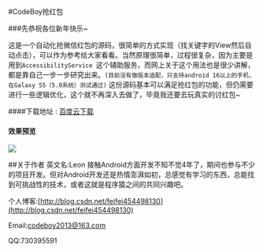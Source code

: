 #CodeBoy抢红包

###先恭祝各位新年快乐~

这是一个自动化抢微信红包的源码，很简单的方式实现（找关键字的View然后自动点击），可以作为参考给大家看看。当然原理很简单，过程很复杂，因为主要是用到`AccessibilityService `这个辅助服务，而网上关于这个用法也是很少讲解，都是靠自己一步一步研究出来。`(目前没有做版本适配，只支持android 16以上的手机，在Galaxy S5（5.0系统）测试通过)`
这份源码基本可以满足抢红包的功能，但仍需要进行一些逻辑优化，这个就不再深入去做了，毕竟我还要去玩真实的讨红包~

####下载地址 : [百度云下载](Ihttp://pan.baidu.com/s/1jGgjQUq)

#### 效果预览
![](show.gif)

##关于作者
英文名:Leon
接触Android方面开发不知不觉4年了，期间也参与不少的项目开发。但对Android开发还是热情澎湃如初，总感觉有学习的东西，总能找到可挑战性的技术，或者这就是程序猿之间的共同兴趣吧。

个人博客:[http://blog.csdn.net/feifei454498130](http://blog.csdn.net/feifei454498130)

Email:codeboy2013@163.com

QQ:730395591